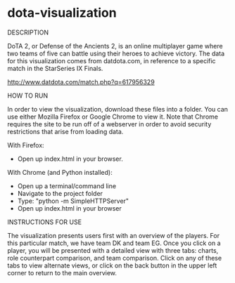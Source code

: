 dota-visualization
==================

DESCRIPTION

DoTA 2, or Defense of the Ancients 2, is an online multiplayer game where two teams of five can battle using their heroes to achieve victory.  The data for this visualization comes from datdota.com, in reference to a specific match in the StarSeries IX Finals.

http://www.datdota.com/match.php?q=617956329



HOW TO RUN

In order to view the visualization, download these files into a folder.  You can use either Mozilla Firefox or Google Chrome to view it.  Note that Chrome requires the site to be run off of a webserver in order to avoid security restrictions that arise from loading data.

With Firefox:
- Open up index.html in your browser.

With Chrome (and Python installed):
- Open up a terminal/command line
- Navigate to the project folder
- Type: "python -m SimpleHTTPServer"
- Open up index.html in your browser



INSTRUCTIONS FOR USE

The visualization presents users first with an overview of the players.  For this particular match, we have team DK and team EG.  Once you click on a player, you will be presented with a detailed view with three tabs: charts, role counterpart comparison, and team comparison.  Click on any of these tabs to view alternate views, or click on the back button in the upper left corner to return to the main overview.
